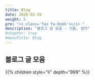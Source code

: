 ```yaml
---
title: Blog
date: 2020-02-19
weight: 5
pre: "<i class='fas fa-book'></i> "
description: "블로그 글 모음 - 기술, 생각"
#chapter: true
#menuTitle: Blog
---
```


## 블로그 글 모음

{{% children style="li" depth="999" %}}

